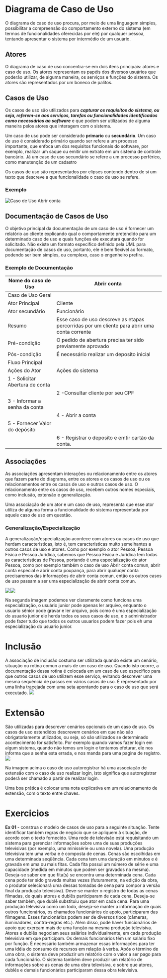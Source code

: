 # Diagrama de Caso de Uso

O diagrama de caso de uso procura, por meio de uma linguagem simples, possibilitar a compreensão do comportamento externo do sistema (em termos de funcionalidades oferecidas por ele) por qualquer pessoa, tentando apresentar o sistema por intermédio de um usuário.

## Atores
O diagrama de caso de uso concentra-se em dois itens principais: atores e caso de uso. Os atores representam os papéis dos diversos usuários que poderão utilizar, de alguma maneira, os serviços e funções do sistema. Os atores são representados por um boneco de palitos.

## Casos de Uso
Os casos de uso são utilizados para __*capturar os requisitos do sistema, ou seja, referem-se aos serviços, tarefas ou funcionalidades identificados como necessários ao software*__ e que podem ser utilizados de alguma maneira pelos atores que interagem com o sistema.

Um caso de uso pode ser considerado **primario** ou **secundário**. Um caso de uso é considerado primário quando ser refere a um processo importante, que enfoca um dos requisitos funcionais do software, por exemplo, realizar um saque ou emitir um extrato em um sistema de controle bancário. Já um caso de uso secundário se refere a um processo perférico, como manutenção de um cadastro

Os casos de uso são representados por elipses contendo dentro de si um texto que descreve a que funcionalidade o caso de uso se refere.

### Exemplo

![Caso de Uso Abrir conta](imgs/img001.png)

## Documentação de Casos de Uso
O objetivo principal da documentação de um caso de uso é fornecer um relatório ao cliente explicando qual o comportamente pretendido para um determinado caso de uso e quais funções ele executará quando for solicitado. Não existe um formato especifico definido pela UML para documentação de casos de uso, portanto, ele é bem flexível ao formato, podendo ser bem simples, ou complexo, caso o engenheiro prefira.

### Exemplo de Documentação
| Nome do caso de Uso             | Abrir conta                                                                                  |
|---------------------------------|----------------------------------------------------------------------------------------------|
| Caso de Uso Geral               |                                                                                              |
| Ator Principal                  | Cliente                                                                                      |
| Ator secundário                 | Funcionário                                                                                  |
| Resumo                          | Esse caso de uso descreve as etapas percorridas por um cliente para abrir uma conta corrente |
| Pré-condição                    | O pedido de abertura precisa ter sido previamente aprovado                                   |
| Pós-condição                    | É necessário realizar um deposito inicial                                                    |
| Fluxo Principal                 |                                                                                              |
| Ações do Ator                   | Ações do sistema                                                                             |
| 1 - Solicitar Abertura de conta |                                                                                              |
|                                 | 2 -Consultar cliente por seu CPF                                                             |
| 3 - Informar a senha da conta   |                                                                                              |
|                                 | 4 - Abrir a conta                                                                            |
| 5 - Fornecer Valor do depósito  |                                                                                              |
|                                 | 6 - Registrar o deposito e emtir cartão da conta.                                            |

## Associações
As associações apresentam interações ou relacionamento entre os atores que fazem parte do diagrama, entre os atores e os casos de uso ou os relacionamentos entre os casos de uso e outros casos de uso. O relacionamento entre os casos de uso, recebem outros nomes especiais, como inclusão, extensão e generalização.

Uma associação de um ator e um caso de uso, representa que esse ator utiliza de alguma forma a funcionalidade do sistema representada por aquele caso de uso em questão.

### Generalização/Especialização
A generalização/especialização acontece com atores ou casos de uso que herdam caracteristicas, isto é, tem caracteristicas muito semelhantes a outros casos de uso e atores. Como por exemplo o ator Pessoa, Pessoa Física e Pessoa Jurídica, sabemos que Pessoa Física e Jurídica tem todas as caracteristicas de Pessoa, portando é uma especialização do ator Pessoa, como por exemplo também o caso de uso Abrir conta comun, abrir conta especial e abrir conta poupança, para abrir qualuqer conta precisaremos das informações de abrir conta comun, então os outros casos de uso passam a ser uma especialização de abrir conta comun.

![](imgs/img002.png)![](imgs/img003.png)

Na segunda imagem podemos ver claramente como funciona uma especialização, o usuário junior pode apenas ler arquivo, enquanto o usuario sênior pode gravar e ler arquivo, pois como é uma especialização do usuario junior ele herda todos os seus casos de uso, e o administrador pode fazer tudo que todos os outros usuarios podem fazer pois eh uma especialização do usuario junior.

# Inclusão
A associação de inclusão costuma ser utilizada quando existe um cenário, situação ou rotina comun a mais de um caso de uso. Quando isto ocorre, a documentação dessa rotina é colocada em um caso de uso especifico para que outros casos de uso utilizem esse serviço, evitando descrever uma mesma sequência de passos em vários casos de uso. É representado por uma linha tracejada com uma seta apontando para o caso de uso que será executado.
![](imgs/img004.png)

# Extensão
São utilizadas para descrever cenários opcionais de um caso de uso. Os casos de uso estendidos descrevem cenários em que não são obrigatoriamente utilizados, ou seja, só são utilizados se determinado acontecimento for satisfeito. Por exemplo quando vamos fazer login em algum sistema, quando não temos um login e tentamos efeturar, ele nos informa que a senha esta errada, e nos manda para uma pagina de registro.  
![](imgs/img005.png)

Na imagem acima o caso de uso autoregistrar há uma associação de extensão  com o caso de uso realizar login, isto significa que autoregistrar poderá ser chamado a partir de realizar login.

Uma boa prática é colocar uma nota explicativa em um relacionamento de extensão, com o texto entre chaves.


# Exercicios

**Ex 01** - construa o modelo de casos de uso para a seguinte situação. Tente identificar também regras de negócio que se apliquem à situação, de acordo com o texto fornecido.
Uma rede de televisão está requisitando um sistema para gerenciar informações sobre uma de suas produções televisivas (por exemplo, uma minissérie ou uma novela).
Uma produção televisiva tem uma verba e é composta de cenas. Cenas são escolhidas em uma determinada seqüência. Cada cena tem uma duração em minutos e é gravada em uma ou mais fitas. Cada fita possui um número de série e uma capacidade (medida em minutos que podem ser gravados na mesma). Deseja-se saber em que fita(s) se encontra uma determinada cena. Cada cena pode ter sido gravada muitas vezes (futuramente, na edição da obra, o produtor selecionará uma dessas tomadas de cena para compor a versão final da produção televisiva). Deve-se manter o registro de todas as cenas filmadas, de quais atores e dublês participaram de cada cena. Deseja-se saber também, que dublê substituiu que ator em cada cena.
Para uma produção televisiva como um todo, deseja-se manter a informação de quais outros funcionários, os chamados funcionários de apoio, participaram das filmagens. Esses funcionários podem ser de diversos tipos (câmeras, iluminadores, contra-regras etc.). Além disso, pode haver funcionários de apoio que exerçam mais de uma função na mesma produção televisiva.
Atores e dublês negociam seus salários individualmente, em cada produção televisiva em que participam. Os demais funcionários têm um salário fixo por função. É necessário também armazenar essas informações para ter uma idéia do consumo de recursos em relação à verba.
Após o término de uma obra, o sistema deve produzir um relatório com o valor a ser pago para cada funcionário. O sistema também deve produzir um relatório de informações sobre as cenas de uma obra televisiva, e sobre que atores, dublês e demais funcionários participaram dessa obra televisiva.
